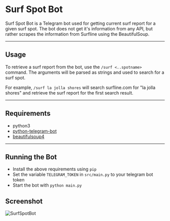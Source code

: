 # Surf Spot Bot

Surf Spot Bot is a Telegram bot used for getting current surf report for a given surf spot. The bot does not get it's information from any API, but rather scrapes the information from Surfline using the BeautifulSoup.

---

## Usage

To retrieve a surf report from the bot, use the `/surf <..spotname>` command. The arguments will be parsed as strings and used to search for a surf spot.

For example,
```/surf la jolla shores```
will search surfline.com for "la jolla shores" and retrieve the surf report for the first search result.

---

## Requirements
- python3 
- [python-telegram-bot](https://github.com/python-telegram-bot/python-telegram-bot "python-telegram-bot")
- [beautifulsoup4](https://www.crummy.com/software/BeautifulSoup/ "beautifulsoup4")

---

## Running the Bot
- Install the above requirements using `pip`
- Set the variable `TELEGRAM_TOKEN` in `src/main.py` to your telegram bot token
- Start the bot with `python main.py`


## Screenshot

![SurfSpotBot](surfspotbot_example.PNG "SurfSpotBot")
